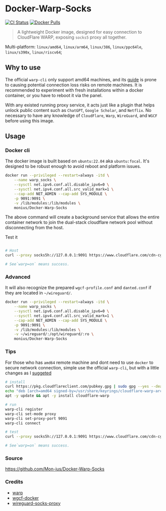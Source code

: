 # Docker-Warp-Socks

[![CI Status](https://github.com/Mon-ius/Docker-Warp-Socks/workflows/pub/badge.svg)](https://github.com/Mon-ius/Docker-Warp-Socks/actions?query=workflow:pub)
[![Docker Pulls](https://badgen.net/docker/pulls/monius/docker-warp-socks?icon=docker)](https://hub.docker.com/r/monius/docker-warp-socks)

> A lightweight Docker image, designed for easy connection to CloudFlare WARP, exposing `socks5` proxy all together.

Multi-platform: `linux/amd64`, `linux/arm64`, `linux/386`, `linux/ppc64le`, `linux/s390x`, `linux/riscv64`;

## Why to use

The official `warp-cli` only support amd64 machines, and its [guide](https://github.com/cloudflare/cloudflare-docs/pull/7644) is prone to causing potential connection loss risks on remote machines. It is recommended to experiment with fresh installations within a docker container, or you have to reboot it via the panel.

With any existed running proxy service, it acts just like a plugin that helps unlock public content such as `ChatGPT`, `Google Scholar`, and `Netflix`. No necessary to have any knowledge of `CloudFlare`, `Warp`, `WireGuard`, and `WGCF` before using this image.

## Usage

### Docker cli

The docker image is built based on `ubuntu:22.04` aka `ubuntu:focal`. It's designed to be robust enough to avoid reboot and platform issues.

```bash
docker run --privileged --restart=always -itd \
    --name warp_socks \
    --sysctl net.ipv6.conf.all.disable_ipv6=0 \
    --sysctl net.ipv4.conf.all.src_valid_mark=1 \
    --cap-add NET_ADMIN --cap-add SYS_MODULE \
    -p 9091:9091 \
    -v /lib/modules:/lib/modules \
    monius/Docker-Warp-Socks
```

The above command will create a background service that allows the entire container network to join the dual-stack cloudflare network pool without disconnecting from the host.

Test it

``` bash

# Host
curl --proxy socks5h://127.0.0.1:9091 https://www.cloudflare.com/cdn-cgi/trace 

# See`warp=on` means success. 
```

### Advanced

It will also recognize the prepared `wgcf-profile.conf` and `danted.conf` if they are located in `~/wireguard/`.

``` bash
docker run --privileged --restart=always -itd \
    --name warp_socks \
    --sysctl net.ipv6.conf.all.disable_ipv6=0 \
    --sysctl net.ipv4.conf.all.src_valid_mark=1 \
    --cap-add NET_ADMIN --cap-add SYS_MODULE \
    -p 9091:9091 \
    -v /lib/modules:/lib/modules \
    -v ~/wireguard/:/opt/wireguard/:ro \
    monius/Docker-Warp-Socks
```

### Tips

For those who has `amd64` remote machine and dont need to use `docker` to secure network connection, simple use the official `warp-cli`, but with a little changes as I [suggeted](https://github.com/cloudflare/cloudflare-docs/pull/7644)

``` bash
# install 
curl https://pkg.cloudflareclient.com/pubkey.gpg | sudo gpg --yes --dearmor --output /usr/share/keyrings/cloudflare-warp-archive-keyring.gpg
echo "deb [arch=amd64 signed-by=/usr/share/keyrings/cloudflare-warp-archive-keyring.gpg] https://pkg.cloudflareclient.com/ focal main" | sudo tee /etc/apt/sources.list.d/cloudflare-client.list
apt -y update && apt -y install cloudflare-warp

# run
warp-cli register
warp-cli set-mode proxy
warp-cli set-proxy-port 9091
warp-cli connect

# test
curl --proxy socks5h://127.0.0.1:9091 https://www.cloudflare.com/cdn-cgi/trace 

# See`warp=on` means success. 
```

### Source

https://github.com/Mon-ius/Docker-Warp-Socks

### Credits

- [warp](https://developers.cloudflare.com/warp-client/get-started/linux/)
- [wgcf-docker](https://github.com/Neilpang/wgcf-docker)
- [wireguard-socks-proxy](https://github.com/ispmarin/wireguard-socks-proxy)
